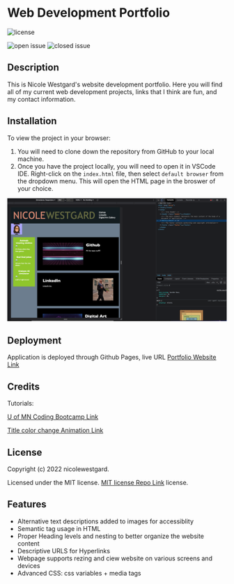 # Web Development Portfolio

![license](https://img.shields.io/github/license/westgards/portfolio)

![open issue](https://img.shields.io/github/issues-raw/westgards/portfolio)
![closed issue](https://img.shields.io/github/issues-closed-raw/westgards/portfolio)


## Description

This is Nicole Westgard's website development portfolio. Here you will find all of my current web development projects, links that I think are fun, and my contact information. 

## Installation
To view the project in your browser:
1. You will need to clone down the repository from GitHub to your local machine. 
2. Once you have the project locally, you will need to open it in VSCode IDE. Right-click on the `index.html` file, then select `default browser` from the dropdown menu. This will open the HTML page in the broswer of your choice.


![Chrome's dev tools](./src/assets/images/portfolio_website.png)


## Deployment

Application is deployed through Github Pages, live URL [Portfolio Website Link](https://westgards.github.io/portfolio/src/)



## Credits

Tutorials:

[U of MN Coding Bootcamp Link](https://github.com/coding-boot-camp)

[Title color change Animation Link](https://alvarotrigo.com/blog/css-text-animations/)


## License

Copyright (c) 2022 nicolewestgard. 

Licensed under the MIT license. [MIT license Repo Link](https://github.com/westgards/portfolio/blob/main/LICENSE) license.


## Features
- Alternative text descriptions added to images for accessiblity
- Semantic tag usage in HTML
- Proper Heading levels and nesting to better organize the website content
- Descriptive URLS for Hyperlinks
- Webpage supports rezing and ciew website on various screens and devices
- Advanced CSS: css variables + media tags